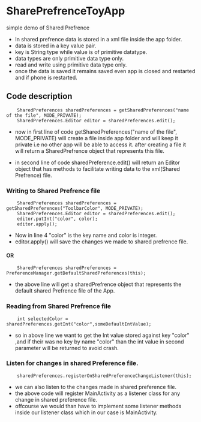 # SharePrefrenceToyApp
simple demo of Shared Prefrence
- In shared prefrence data is stored in a xml file inside the app folder.
- data is stored in a key value pair.
- key is String type while value is of primitive datatype.
- data types are only primitive data type only.
- read and write using primitive data type only.
- once the data is saved it remains saved even app is closed and restarted and if phone is restarted.

## Code description
        SharedPreferences sharedPreferences = getSharedPreferences("name of the file", MODE_PRIVATE);
        SharedPreferences.Editor editor = sharedPreferences.edit(); 
- now in first line of code  getSharedPreferences("name of the file", MODE_PRIVATE) will create a file inside app folder and will keep     it private i.e no other app will be able to access it. after creating a file it will return a SharedPrefrence object that represents     this file.

- in second line of code sharedPreference.edit() will return an Editor object that has methods to facilitate writing data 
  to the xml(Shared Prefrence) file.

### Writing to Shared Prefrence file
        SharedPreferences sharedPreferences = getSharedPreferences("ToolbarColor", MODE_PRIVATE);
        SharedPreferences.Editor editor = sharedPreferences.edit();
        editor.putInt("color", color);
        editor.apply();

- Now in line 4 "color" is the key name and color is integer.
- editor.apply() will save the changes we made to shared prefrence file.
#### OR
        SharedPreferences sharedPreferences = PreferenceManager.getDefaultSharedPreferences(this);
 - the above line will get a sharedPrefrence object that represents the default shared Prefrence file of the App.
                
      
### Reading from Shared Prefrence file
        int selectedColor = sharedPreferences.getInt("color",someDefaultIntValue);
        
 - so in above line we want to get the Int value stored against key "color" ,and if their was no key by name "color" than the int value
   in second parameter will be returned to avoid crash.

### Listen for changes in shared Preference file.
        sharedPreferences.registerOnSharedPreferenceChangeListener(this);
        
 - we can also listen to the changes made in shared preference file.
 - the above code will register MainActivity as a listener class for any change in shared preference file.
 - offcourse we would than have to implement some listener methods inside our listener class which in our case is MainActivity.
